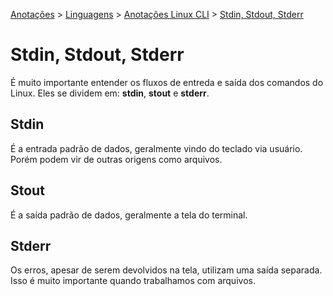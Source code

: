 <link rel="stylesheet" type="text/css" href="../../CSS/dark-theme.css">

[Anotações](../../) > [Linguagens](../Index.md) > [Anotações Linux CLI](./Index.md) > [Stdin, Stdout, Stderr](./Stdinstdoutstderr.md)

# Stdin, Stdout, Stderr

É muito importante entender os fluxos de entreda e saída dos comandos do Linux. Eles se dividem em: **stdin**, **stout** e **stderr**.

## Stdin
É a entrada padrão de dados, geralmente vindo do teclado via usuário. Porém podem vir de outras origens como arquivos.

## Stout
É a saída padrão de dados, geralmente a tela do terminal.

## Stderr
Os erros, apesar de serem devolvidos na tela, utilizam uma saída separada. Isso é muito importante quando trabalhamos com arquivos.